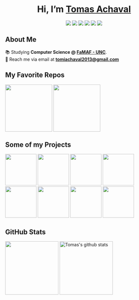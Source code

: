 <h1 align=center>  Hi, I’m <a href=https://achaval-tomas.github.io/>Tomas Achaval</a> </h1>

<p align=center>
  <!-- <img src="https://komarev.com/ghpvc/?username=achaval-tomas&color=blueviolet&style=for-the-badge&label=visitors"/> -->
  <a href="https://www.linkedin.com/in/achaval-tomas/"><img src="https://img.shields.io/badge/LinkedIn-grey?style=for-the-badge&logo=linkedin&logoColor=blue"/></a>
  <a href="mailto:tomiachaval2013@gmail.com"><img src="https://img.shields.io/badge/Gmail-grey?style=for-the-badge&logo=gmail&logoColor=red"/></a>
  <a href="https://leetcode.com/tomiachaval2013/"><img src="https://img.shields.io/badge/Leetcode-grey?style=for-the-badge&logo=leetcode&logoColor=yellow"/></a>
  <a href="https://achaval-tomas.github.io/"><img src="https://img.shields.io/badge/My_Website-grey?style=for-the-badge&logo=flathub&logoColor=orange"/></a>
  <a href="https://github.com/achaval-tomas"><img src="https://img.shields.io/badge/GitHub-grey?style=for-the-badge&logo=github&logoColor=white"/></a>
  <a href="https://github.com/achaval-tomas?tab=followers"><img src="https://img.shields.io/github/followers/achaval-tomas.svg?style=for-the-badge&label=FOLLOW&color=purple"/></a>
</p>

<h2>About Me</h2>
<p>
  📚 Studying <strong>Computer Science @ <a href="https://www.famaf.unc.edu.ar/">FaMAF - UNC</strong></a>.<br>
  📲 Reach me via email at <a href="mailto:tomiachaval2013@gmail.com"><strong>tomiachaval2013@gmail.com</strong></a>
</p>


<h2>My Favorite Repos</h2>
<a href="https://github.com/achaval-tomas/Examenes-Resueltos-FaMAF-Compu"><img height="150" align="center" src="https://github-readme-stats.vercel.app/api/pin/?username=achaval-tomas&repo=Examenes-Resueltos-FaMAF-Compu&border_color=5d0191&bg_color=000000&title_color=ffffff&text_color=ffffff&icon_color=fc7f03"/></a>
<a href="https://github.com/achaval-tomas/ASM-Tetris"><img height="150" align="center" src="https://github-readme-stats.vercel.app/api/pin/?username=achaval-tomas&repo=ASM-Tetris&border_color=5d0191&bg_color=000000&title_color=ffffff&text_color=ffffff&icon_color=fc7f03"/></a>

<h2>Some of my Projects</h2>
<a href="https://github.com/achaval-tomas/Game-Of-Life"><img src="https://github.com/achaval-tomas/achaval-tomas/assets/134091945/9512d40b-6561-44d6-bcbe-d66687d94540" height="100"/></a>
<a href="https://github.com/achaval-tomas/SkyLine-Adventure"><img src="https://github.com/achaval-tomas/achaval-tomas/assets/134091945/2e144265-270d-4b20-9067-b872c82c9a5a" height="100"/></a>
<a href="https://github.com/achaval-tomas/ASM-Tetris"><img src="https://github.com/achaval-tomas/achaval-tomas/assets/134091945/cad638f2-657d-4622-97a7-dd2895c4ce70" height="100"/></a>
<a href="https://github.com/achaval-tomas/Double-Pendulum-Chaos"><img src="https://github.com/achaval-tomas/achaval-tomas/assets/134091945/835ceb4f-1ee2-460a-90c6-989820da8f05" height="100"/></a>
<a href="https://github.com/achaval-tomas/Pi-With-Box-Collisions"><img src="https://github.com/achaval-tomas/achaval-tomas/assets/134091945/c6614567-434b-47f2-833a-9391ad0efe5a" height="100"/></a>
<a href="https://github.com/achaval-tomas/3D-Visualization-from-2D-raycasting"><img src="https://github.com/achaval-tomas/achaval-tomas/assets/134091945/a388fc04-ba3b-4af8-8ddf-7a0f218d018f" height="100"/></a>
<a href="https://github.com/achaval-tomas/Sorting-Algorithms-Visualizer"><img src="https://github.com/achaval-tomas/achaval-tomas/assets/134091945/75d599bd-d454-420d-8f61-cf7fe3c50a73" height="100"/></a>
<a href="https://github.com/achaval-tomas/Quick-Notes"><img src="https://github.com/achaval-tomas/achaval-tomas/assets/134091945/1abf4dcf-a60c-4637-8f34-76c03c62c2df" height="100"/></a>

<!-- <img src="https://www.animatedimages.org/data/media/562/animated-line-image-0184.gif" width="1920" /> -->
<h2>GitHub Stats</h2>
<a href="https://github.com/anuraghazra/github-readme-stats"><img height="170" align="center" src="https://github-readme-stats.vercel.app/api/top-langs/?username=achaval-tomas&theme=github_dark&layout=compact&border_color=5d0191&bg_color=000000&title_color=fc7f03&text_color=ffffff&exclude_repo=Examenes-Resueltos-FaMAF-Compu,Labs-Completos-FaMAF-Compu&size_weight=0.7&count_weight=0.3" /></a>
<a href="https://github.com/anuraghazra/github-readme-stats"><img height="170" align="center" src="https://github-readme-stats.vercel.app/api?username=achaval-tomas&theme=github_dark&hide=contribs,issues&show_icons=true&border_color=5d0191&bg_color=000000&title_color=fc7f03&text_color=ffffff&rank_icon=percentile" alt="Tomas's github stats" /></a>
